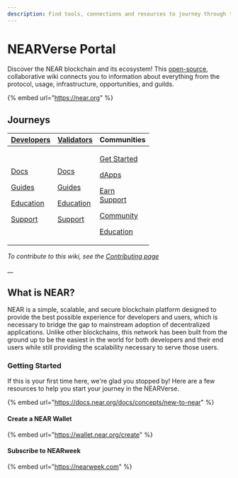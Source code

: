 ```yaml
---
description: Find tools, connections and resources to journey through the NEARVerse.
---
```


# NEARVerse Portal

Discover the NEAR blockchain and its ecosystem! This [open-source](https://github.com/near/wiki), collaborative wiki connects you to information about everything from the protocol, usage, infrastructure, opportunities, and guilds.

{% embed url="https://near.org" %}

## Journeys

| [**Developers**](broken-reference/)                                                                                                                                                                         | [**Validators**](network/about.md)                                                                                                                                                                          | Communities                                                                                                                                                                                                                                                                                       |
| ----------------------------------------------------------------------------------------------------------------------------------------------------------------------------------------------------------- | ----------------------------------------------------------------------------------------------------------------------------------------------------------------------------------------------------------- | ------------------------------------------------------------------------------------------------------------------------------------------------------------------------------------------------------------------------------------------------------------------------------------------------- |
| <p><a href="technology/docs/">Docs</a></p><p><a href="technology/dev-guides.md">Guides</a></p><p><a href="ecosystem/dev-education/">Education</a></p><p><a href="technology/dev-support.md">Support</a></p> | <p><a href="network/validators/">Docs</a></p><p><a href="network/validator-guides/">Guides</a></p><p><a href="broken-reference/">Education</a></p><p><a href="network/validator-support.md">Support</a></p> | <p><a href="community/guild-getstarted.md">Get Started</a></p><p><a href="ecosystem/dapps.md">dApps</a></p><p><a href="broken-reference/">Earn</a><br><a href="broken-reference/">Support</a></p><p><a href="broken-reference/">Community</a></p><p><a href="broken-reference/">Education</a></p> |

_To contribute to this wiki, see the_ [_Contributing page_](https://wiki.near.org/resources/contributing)

\_\_

## What is NEAR?

NEAR is a simple, scalable, and secure blockchain platform designed to provide the best possible experience for developers and users, which is necessary to bridge the gap to mainstream adoption of decentralized applications. Unlike other blockchains, this network has been built from the ground up to be the easiest in the world for both developers and their end users while still providing the scalability necessary to serve those users.

### Getting Started

If this is your first time here, we're glad you stopped by! Here are a few resources to help you start your journey in the NEARVerse.

{% embed url="https://docs.near.org/docs/concepts/new-to-near" %}

#### Create a NEAR Wallet

{% embed url="https://wallet.near.org/create" %}

#### Subscribe to NEARweek

{% embed url="https://nearweek.com" %}

